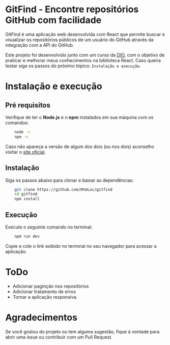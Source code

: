 # GitFind - Encontre repositórios GitHub com facilidade
GitFind é uma aplicação web desenvolvida com React que permite buscar e visualizar os repositórios públicos de um usuário do GitHub através da integração com a API do GitHub.

Este projeto foi desenvolvido junto com um curso da [DIO](https://dio.me), com o objetivo de praticar e melhorar meus conhecimentos na biblioteca React. Caso queira testar siga os passos do próximo tópico: `Instalação e execução`.

# Instalação e execução
## Pré requisitos
Verifique de ter o **Node.js** e o **npm** instalados em sua máquina com os comandos:
```bash
    node -v
    npm -v
```
Caso não apareça a versão de algum dos dois (ou nos dois) aconselho visitar o [site oficial](https://nodejs.org).

## Instalação
Siga os passos abaixo para clonar e baixar as dependências:
```bash
    git clone https://github.com/HtmLuc/gitfind
    cd gitfind
    npm install
```
## Execução
Execute o seguinte comando no terminal:
```bash
    npm run dev
```
Copie e cole o link exibido no terminal no seu navegador para acessar a aplicação.

# ToDo
- Adicionar paginção nos repositórios
- Adicionar tratamento de erros
- Tornar a aplicação responsiva.

# Agradecimentos 
Se você gostou do projeto ou tem alguma sugestão, fique à vontade para abrir uma issue ou contribuir com um Pull Request.
